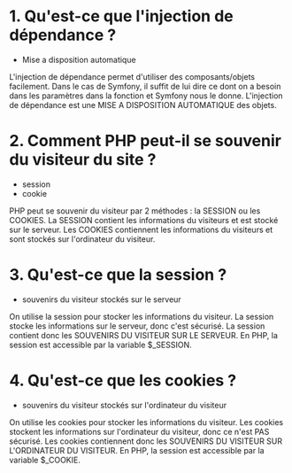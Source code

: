 # 1. Qu'est-ce que l'injection de dépendance ?
- Mise a disposition automatique

L'injection de dépendance permet d'utiliser des composants/objets facilement. Dans le cas de Symfony, il suffit de lui dire ce dont on a besoin dans les paramètres dans la fonction et Symfony nous le donne. L'injection de dépendance est une MISE A DISPOSITION AUTOMATIQUE des objets.

# 2. Comment PHP peut-il se souvenir du visiteur du site ?
- session
- cookie

PHP peut se souvenir du visiteur par 2 méthodes : la SESSION ou les COOKIES.
La SESSION contient les informations du visiteurs et est stocké sur le serveur. Les COOKIES contiennent les informations du visiteurs et sont stockés sur l'ordinateur du visiteur.

# 3. Qu'est-ce que la session ?
- souvenirs du visiteur stockés sur le serveur

On utilise la session pour stocker les informations du visiteur. La session stocke les informations sur le serveur, donc c'est sécurisé. La session contient donc les SOUVENIRS DU VISITEUR SUR LE SERVEUR. En PHP, la session est accessible par la variable $_SESSION.

# 4. Qu'est-ce que les cookies ?
- souvenirs du visiteur stockés sur l'ordinateur du visiteur

On utilise les cookies pour stocker les informations du visiteur. Les cookies stockent les informations sur l'ordinateur du visiteur, donc ce n'est PAS sécurisé. Les cookies contiennent donc les SOUVENIRS DU VISITEUR SUR L'ORDINATEUR DU VISITEUR. En PHP, la session est accessible par la variable $_COOKIE.
